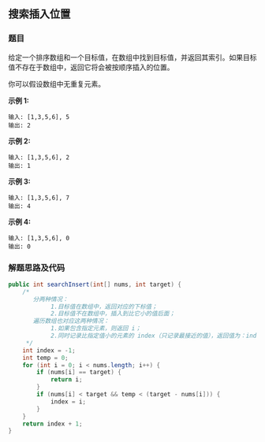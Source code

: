 ## 搜索插入位置



### 题目

给定一个排序数组和一个目标值，在数组中找到目标值，并返回其索引。如果目标值不存在于数组中，返回它将会被按顺序插入的位置。

你可以假设数组中无重复元素。



**示例 1:**

```
输入: [1,3,5,6], 5
输出: 2
```

**示例 2:**

```
输入: [1,3,5,6], 2
输出: 1
```

**示例 3:**

```
输入: [1,3,5,6], 7
输出: 4
```

**示例 4:**

```
输入: [1,3,5,6], 0
输出: 0
```



### 解题思路及代码

```java
public int searchInsert(int[] nums, int target) {
    /*
       分两种情况：
       		1.目标值在数组中，返回对应的下标值；
       		2.目标值不在数组中，插入到比它小的值后面；
       遍历数组也对应这两种情况：
       		1.如果包含指定元素，则返回 i；
       		2.同时记录比指定值小的元素的 index（只记录最接近的值），返回值为：index +1；
     */
    int index = -1;
    int temp = 0;
    for (int i = 0; i < nums.length; i++) {
        if (nums[i] == target) {
            return i;
        }
        if (nums[i] < target && temp < (target - nums[i])) {
            index = i;
        }
    }
    return index + 1;
}
```

